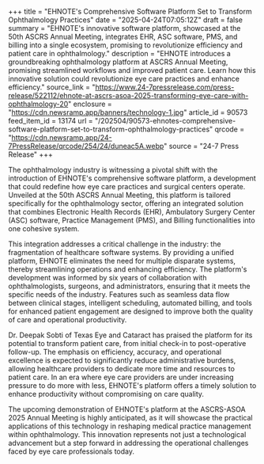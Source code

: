 +++
title = "EHNOTE's Comprehensive Software Platform Set to Transform Ophthalmology Practices"
date = "2025-04-24T07:05:12Z"
draft = false
summary = "EHNOTE's innovative software platform, showcased at the 50th ASCRS Annual Meeting, integrates EHR, ASC software, PMS, and billing into a single ecosystem, promising to revolutionize efficiency and patient care in ophthalmology."
description = "EHNOTE introduces a groundbreaking ophthalmology platform at ASCRS Annual Meeting, promising streamlined workflows and improved patient care. Learn how this innovative solution could revolutionize eye care practices and enhance efficiency."
source_link = "https://www.24-7pressrelease.com/press-release/522112/ehnote-at-ascrs-asoa-2025-transforming-eye-care-with-ophthalmology-20"
enclosure = "https://cdn.newsramp.app/banners/technology-1.jpg"
article_id = 90573
feed_item_id = 13174
url = "/202504/90573-ehnotes-comprehensive-software-platform-set-to-transform-ophthalmology-practices"
qrcode = "https://cdn.newsramp.app/24-7PressRelease/qrcode/254/24/duneac5A.webp"
source = "24-7 Press Release"
+++

<p>The ophthalmology industry is witnessing a pivotal shift with the introduction of EHNOTE's comprehensive software platform, a development that could redefine how eye care practices and surgical centers operate. Unveiled at the 50th ASCRS Annual Meeting, this platform is tailored specifically for the ophthalmology sector, offering an integrated solution that combines Electronic Health Records (EHR), Ambulatory Surgery Center (ASC) software, Practice Management (PMS), and Billing functionalities into one cohesive system.</p><p>This integration addresses a critical challenge in the industry: the fragmentation of healthcare software systems. By providing a unified platform, EHNOTE eliminates the need for multiple disparate systems, thereby streamlining operations and enhancing efficiency. The platform's development was informed by six years of collaboration with ophthalmologists, surgeons, and administrators, ensuring that it meets the specific needs of the industry. Features such as seamless data flow between clinical stages, intelligent scheduling, automated billing, and tools for enhanced patient engagement are designed to improve both the quality of care and operational productivity.</p><p>Dr. Deepak Sobti of Texas Eye and Cataract has praised the platform for its potential to transform patient care, from initial check-in to post-operative follow-up. The emphasis on efficiency, accuracy, and operational excellence is expected to significantly reduce administrative burdens, allowing healthcare providers to dedicate more time and resources to patient care. In an era where eye care providers are under increasing pressure to do more with less, EHNOTE's platform offers a timely solution to enhance productivity without compromising on care quality.</p><p>The upcoming demonstration of EHNOTE's platform at the ASCRS-ASOA 2025 Annual Meeting is highly anticipated, as it will showcase the practical applications of this technology in reshaping medical practice management within ophthalmology. This innovation represents not just a technological advancement but a step forward in addressing the operational challenges faced by eye care professionals today.</p>